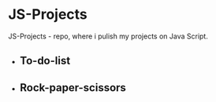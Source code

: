 # JS-Projects
JS-Projects - repo, where i pulish my projects on Java Script.

* ## To-do-list
* ## Rock-paper-scissors
